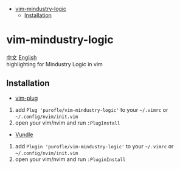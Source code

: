 <!-- vim-markdown-toc GFM -->

* [vim-mindustry-logic](#vim-mindustry-logic)
	* [Installation](#installation)

<!-- vim-markdown-toc -->
# vim-mindustry-logic
[中文](README_cn.md) [English](README.md)  
highlighting for Mindustry Logic in vim
## Installation
* [vim-plug](https://github.com/junegunn/vim-plug)  
1. add `Plug 'purofle/vim-mindustry-logic'` to your `~/.vimrc` or `~/.config/nvim/init.vim`
2. open your vim/nvim and run `:PlugInstall`
* [Vundle](https://github.com/gmarik/Vundle.vim)
1. add `Plugin 'purofle/vim-mindustry-logic'` to your `~/.vimrc` or `~/.config/nvim/init.vim`
2. open your vim/nvim and run `:PluginInstall`
